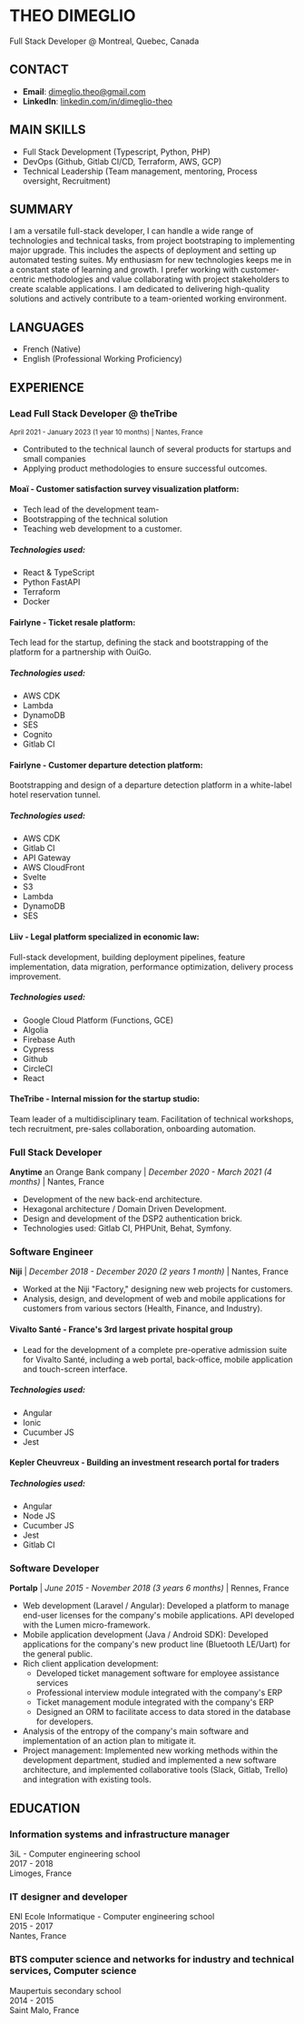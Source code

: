 # THEO DIMEGLIO

Full Stack Developer @ Montreal, Quebec, Canada

## CONTACT

- **Email**: 	dimeglio.theo@gmail.com
- **LinkedIn**: [linkedin.com/in/dimeglio-theo](linkedin.com/in/dimeglio-theo)

## MAIN SKILLS

- Full Stack Development (Typescript, Python, PHP)
- DevOps (Github, Gitlab CI/CD, Terraform, AWS, GCP)
- Technical Leadership (Team management, mentoring, Process oversight, Recruitment)

## SUMMARY

I am a versatile full-stack developer, I can handle a wide range of technologies and technical tasks, from project bootstraping to implementing major upgrade. This includes the aspects of deployment and setting up automated testing suites. My enthusiasm for new technologies keeps me in a constant state of learning and growth. I prefer working with customer-centric methodologies and value collaborating with project stakeholders to create scalable applications. I am dedicated to delivering high-quality solutions and actively contribute to a team-oriented working environment.

## LANGUAGES

- French (Native)
- English (Professional Working Proficiency)

## EXPERIENCE

### Lead Full Stack Developer @ theTribe 
<sub>April 2021 - January 2023 (1 year 10 months) | Nantes, France</sub>

- Contributed to the technical launch of several products for startups and small companies
- Applying product methodologies to ensure successful outcomes.

#### Moaï - Customer satisfaction survey visualization platform:

- Tech lead of the development team-
- Bootstrapping of the technical solution 
- Teaching web development to a customer.  

##### Technologies used: 
- React & TypeScript
- Python FastAPI
- Terraform
- Docker

#### Fairlyne - Ticket resale platform: 

Tech lead for the startup, defining the stack and bootstrapping of the platform for a partnership with OuiGo.  

##### Technologies used:
- AWS CDK
- Lambda
- DynamoDB
- SES
- Cognito
- Gitlab CI

#### Fairlyne - Customer departure detection platform:

Bootstrapping and design of a departure detection platform in a white-label hotel reservation tunnel.

##### Technologies used:
- AWS CDK
- Gitlab CI
- API Gateway
- AWS CloudFront
- Svelte
- S3
- Lambda
- DynamoDB
- SES

#### Liiv - Legal platform specialized in economic law:

Full-stack development, building deployment pipelines, feature implementation, data migration, performance optimization, delivery process improvement.

##### Technologies used:
- Google Cloud Platform (Functions, GCE)
- Algolia
- Firebase Auth
- Cypress
- Github
- CircleCI
- React

#### TheTribe - Internal mission for the startup studio:

Team leader of a multidisciplinary team. Facilitation of technical workshops, tech recruitment, pre-sales collaboration, onboarding automation.

### Full Stack Developer

**Anytime** an Orange Bank company | *December 2020 - March 2021 (4 months)* | Nantes, France

- Development of the new back-end architecture.
- Hexagonal architecture / Domain Driven Development.
- Design and development of the DSP2 authentication brick.
- Technologies used: Gitlab CI, PHPUnit, Behat, Symfony.

### Software Engineer

**Niji** | *December 2018 - December 2020 (2 years 1 month)* | Nantes, France

- Worked at the Niji "Factory," designing new web projects for customers.
- Analysis, design, and development of web and mobile applications for customers from various sectors (Health, Finance, and Industry).

#### Vivalto Santé - France's 3rd largest private hospital group

- Lead for the development of a complete pre-operative admission suite for Vivalto Santé, including a web portal, back-office, mobile application and touch-screen interface.

##### Technologies used:
- Angular
- Ionic
- Cucumber JS
- Jest

#### Kepler Cheuvreux - Building an investment research portal for traders

##### Technologies used:
- Angular
- Node JS
- Cucumber JS
- Jest
- Gitlab CI

### Software Developer

**Portalp** | *June 2015 - November 2018 (3 years 6 months)* | Rennes, France

- Web development (Laravel / Angular): Developed a platform to manage end-user licenses for the company's mobile applications. API developed with the Lumen micro-framework.
- Mobile application development (Java / Android SDK): Developed applications for the company's new product line (Bluetooth LE/Uart) for the general public.
- Rich client application development: 
  - Developed ticket management software for employee assistance services
  - Professional interview module integrated with the company's ERP
  - Ticket management module integrated with the company's ERP
  - Designed an ORM to facilitate access to data stored in the database for developers.
- Analysis of the entropy of the company's main software and implementation of an action plan to mitigate it.
- Project management: Implemented new working methods within the development department, studied and implemented a new software architecture, and implemented collaborative tools (Slack, Gitlab, Trello) and integration with existing tools.

## EDUCATION

### Information systems and infrastructure manager

3iL - Computer engineering school  
2017 - 2018  
Limoges, France  

### IT designer and developer

ENI Ecole Informatique - Computer engineering school  
2015 - 2017  
Nantes, France  

### BTS computer science and networks for industry and technical services, Computer science

Maupertuis secondary school  
2014 - 2015  
Saint Malo, France  
